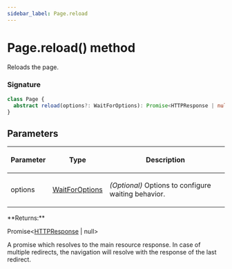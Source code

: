 ```yaml
---
sidebar_label: Page.reload
---
```


# Page.reload() method

Reloads the page.

### Signature

```typescript
class Page {
  abstract reload(options?: WaitForOptions): Promise<HTTPResponse | null>;
}
```

## Parameters

<table><thead><tr><th>

Parameter

</th><th>

Type

</th><th>

Description

</th></tr></thead>
<tbody><tr><td>

options

</td><td>

[WaitForOptions](./puppeteer.waitforoptions.md)

</td><td>

_(Optional)_ Options to configure waiting behavior.

</td></tr>
</tbody></table>
**Returns:**

Promise&lt;[HTTPResponse](./puppeteer.httpresponse.md) \| null&gt;

A promise which resolves to the main resource response. In case of multiple redirects, the navigation will resolve with the response of the last redirect.
